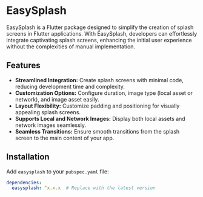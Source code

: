 # EasySplash

EasySplash is a Flutter package designed to simplify the creation of splash screens in Flutter applications. With EasySplash, developers can effortlessly integrate captivating splash screens, enhancing the initial user experience without the complexities of manual implementation.

## Features

- **Streamlined Integration:** Create splash screens with minimal code, reducing development time and complexity.
- **Customization Options:** Configure duration, image type (local asset or network), and image asset easily.
- **Layout Flexibility:** Customize padding and positioning for visually appealing splash screens.
- **Supports Local and Network Images:** Display both local assets and network images seamlessly.
- **Seamless Transitions:** Ensure smooth transitions from the splash screen to the main content of your app.

## Installation

Add `easysplash` to your `pubspec.yaml` file:

```yaml
dependencies:
  easysplash: ^x.x.x  # Replace with the latest version